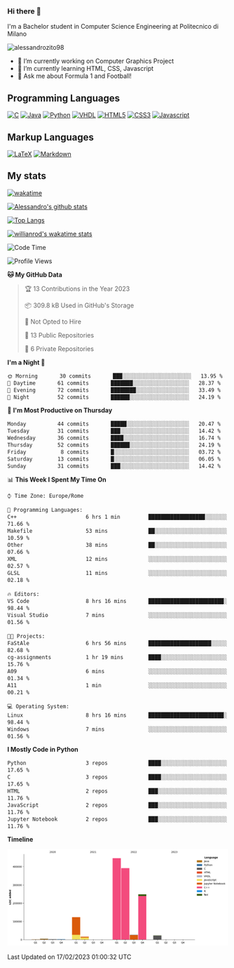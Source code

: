 ### Hi there 👋

I'm a Bachelor student in Computer Science Engineering at Politecnico di Milano

<p align="left"> <img src="https://komarev.com/ghpvc/?username=alessandrozito98&label=Profile%20views&color=129e00&style=plastic" alt="alessandrozito98" /> </p>


<!--
**alessandrozito98/alessandrozito98** is a ✨ _special_ ✨ repository because its `README.md` (this file) appears on your GitHub profile.
-->

- 🔭 I’m currently working on Computer Graphics Project
- 🌱 I’m currently learning HTML, CSS, Javascript
- 💬 Ask me about Formula 1 and Football!




## Programming Languages

[![C](https://img.shields.io/badge/c%20-%2300599C.svg?&style=for-the-badge&logo=c&logoColor=white)](<https://en.wikipedia.org/wiki/C_(programming_language)>)
[![Java](https://img.shields.io/badge/java-%23ED8B00.svg?&style=for-the-badge&logo=java&logoColor=white)](https://www.java.com/)
[![Python](https://img.shields.io/badge/python%20-%2314354C.svg?&style=for-the-badge&logo=python&logoColor=white)](https://www.python.org/)
[![VHDL](https://img.shields.io/badge/-VHDL-lightgrey?style=for-the-badge&logo=xilinx&logoColor=red)](https://en.wikipedia.org/wiki/VHDL)
[![HTML5](https://img.shields.io/badge/html5%20-%23E34F26.svg?&style=for-the-badge&logo=html5&logoColor=white)](https://en.wikipedia.org/wiki/HTML5)
[![CSS3](https://img.shields.io/badge/css3%20-%231572B6.svg?&style=for-the-badge&logo=css3&logoColor=white)](https://en.wikipedia.org/wiki/CSS)
[![Javascript](https://img.shields.io/badge/javascript%20-%23323330.svg?&style=for-the-badge&logo=javascript&logoColor=%23F7DF1)](https://en.wikipedia.org/wiki/JavaScript)

## Markup Languages

[![LaTeX](https://img.shields.io/badge/latex%20-%23008080.svg?&style=for-the-badge&logo=latex&logoColor=white)](https://en.wikipedia.org/wiki/LaTeX)
[![Markdown](https://img.shields.io/badge/markdown-%23000000.svg?&style=for-the-badge&logo=markdown&logoColor=white)](https://en.wikipedia.org/wiki/Markdown)


## My stats

[![wakatime](https://wakatime.com/badge/user/6602f0ab-f5f4-418b-b2fb-1fa267f6c557.svg)](https://wakatime.com/@6602f0ab-f5f4-418b-b2fb-1fa267f6c557)


[![Alessandro's github stats](https://github-readme-stats.vercel.app/api?username=alessandrozito98&count_private=true&show_icons=true&theme=radical)](https://github.com/anuraghazra/github-readme-stats)


[![Top Langs](https://github-readme-stats.vercel.app/api/top-langs/?username=alessandrozito98&langs_count=10&layout=compact)](https://github.com/anuraghazra/github-readme-stats)


[![willianrod's wakatime stats](https://github-readme-stats.vercel.app/api/wakatime?username=alessandrozito98&layout=compact&v=2)](https://github.com/anuraghazra/github-readme-stats) 



<!--START_SECTION:waka-->
![Code Time](http://img.shields.io/badge/Code%20Time-59%20hrs%2039%20mins-blue)

![Profile Views](http://img.shields.io/badge/Profile%20Views-4-blue)

**🐱 My GitHub Data** 

> 🏆 13 Contributions in the Year 2023
 > 
> 📦 309.8 kB Used in GitHub's Storage 
 > 
> 🚫 Not Opted to Hire
 > 
> 📜 13 Public Repositories 
 > 
> 🔑 6 Private Repositories  
 > 
**I'm a Night 🦉** 

```text
🌞 Morning       30 commits       ███░░░░░░░░░░░░░░░░░░░░░░   13.95 % 
🌆 Daytime       61 commits       ███████░░░░░░░░░░░░░░░░░░   28.37 % 
🌃 Evening       72 commits       ████████░░░░░░░░░░░░░░░░░   33.49 % 
🌙 Night         52 commits       ██████░░░░░░░░░░░░░░░░░░░   24.19 % 

```
📅 **I'm Most Productive on Thursday** 

```text
Monday          44 commits       █████░░░░░░░░░░░░░░░░░░░░   20.47 % 
Tuesday         31 commits       ███░░░░░░░░░░░░░░░░░░░░░░   14.42 % 
Wednesday       36 commits       ████░░░░░░░░░░░░░░░░░░░░░   16.74 % 
Thursday        52 commits       ██████░░░░░░░░░░░░░░░░░░░   24.19 % 
Friday           8 commits       █░░░░░░░░░░░░░░░░░░░░░░░░   03.72 % 
Saturday        13 commits       █░░░░░░░░░░░░░░░░░░░░░░░░   06.05 % 
Sunday          31 commits       ███░░░░░░░░░░░░░░░░░░░░░░   14.42 % 

```


📊 **This Week I Spent My Time On** 

```text
⌚︎ Time Zone: Europe/Rome

💬 Programming Languages: 
C++                      6 hrs 1 min         ██████████████████░░░░░░░   71.66 % 
Makefile                 53 mins             ██░░░░░░░░░░░░░░░░░░░░░░░   10.59 % 
Other                    38 mins             ██░░░░░░░░░░░░░░░░░░░░░░░   07.66 % 
XML                      12 mins             ░░░░░░░░░░░░░░░░░░░░░░░░░   02.57 % 
GLSL                     11 mins             ░░░░░░░░░░░░░░░░░░░░░░░░░   02.18 % 

🔥 Editors: 
VS Code                  8 hrs 16 mins       ████████████████████████░   98.44 % 
Visual Studio            7 mins              ░░░░░░░░░░░░░░░░░░░░░░░░░   01.56 % 

🐱‍💻 Projects: 
FaStAle                  6 hrs 56 mins       ████████████████████░░░░░   82.68 % 
cg-assignments           1 hr 19 mins        ████░░░░░░░░░░░░░░░░░░░░░   15.76 % 
A09                      6 mins              ░░░░░░░░░░░░░░░░░░░░░░░░░   01.34 % 
A11                      1 min               ░░░░░░░░░░░░░░░░░░░░░░░░░   00.21 % 

💻 Operating System: 
Linux                    8 hrs 16 mins       ████████████████████████░   98.44 % 
Windows                  7 mins              ░░░░░░░░░░░░░░░░░░░░░░░░░   01.56 % 

```

**I Mostly Code in Python** 

```text
Python                   3 repos             ████░░░░░░░░░░░░░░░░░░░░░   17.65 % 
C                        3 repos             ████░░░░░░░░░░░░░░░░░░░░░   17.65 % 
HTML                     2 repos             ███░░░░░░░░░░░░░░░░░░░░░░   11.76 % 
JavaScript               2 repos             ███░░░░░░░░░░░░░░░░░░░░░░   11.76 % 
Jupyter Notebook         2 repos             ███░░░░░░░░░░░░░░░░░░░░░░   11.76 % 

```


**Timeline**

![Chart not found](https://raw.githubusercontent.com/alessandrozito98/alessandrozito98/master/charts/bar_graph.png) 


 Last Updated on 17/02/2023 01:00:32 UTC
<!--END_SECTION:waka-->
